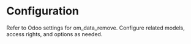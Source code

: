 # Configuration

Refer to Odoo settings for om_data_remove. Configure related models, access rights, and options as needed.
